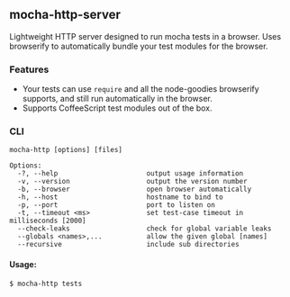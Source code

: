 ## mocha-http-server
Lightweight HTTP server designed to run mocha tests in a browser. Uses
browserify to automatically bundle your test modules for the browser.

### Features
- Your tests can use `require` and all the node-goodies browserify supports, and
  still run automatically in the browser.
- Supports CoffeeScript test modules out of the box.

### CLI
```
mocha-http [options] [files]

Options:
  -?, --help                      output usage information
  -v, --version                   output the version number
  -b, --browser                   open browser automatically
  -h, --host                      hostname to bind to
  -p, --port                      port to listen on
  -t, --timeout <ms>              set test-case timeout in milliseconds [2000]
  --check-leaks                   check for global variable leaks
  --globals <names>,...           allow the given global [names]
  --recursive                     include sub directories
```

#### Usage:
```
$ mocha-http tests
```
